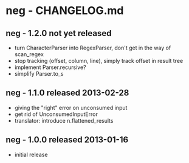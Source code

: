 
# neg - CHANGELOG.md


## neg - 1.2.0    not yet released

- turn CharacterParser into RegexParser, don't get in the way of scan_regex
- stop tracking (offset, column, line), simply track offset in result tree
- implement Parser.recursive?
- simplify Parser.to_s


## neg - 1.1.0    released 2013-02-28

- giving the "right" error on unconsumed input
- get rid of UnconsumedInputError
- translator: introduce n.flattened_results


## neg - 1.0.0    released 2013-01-16

- initial release

